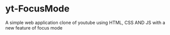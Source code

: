 # yt-FocusMode
A simple web application clone of youtube using HTML, CSS AND JS with a new feature of focus mode
